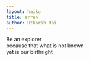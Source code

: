 ```yaml
---
layout: haiku
title: erren
author: Utkarsh Rai
---
```


Be an explorer<br>
because that what is not known<br>
yet is our birthright<br>
